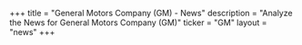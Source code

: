 +++
title = "General Motors Company (GM) - News"
description = "Analyze the News for General Motors Company (GM)"
ticker = "GM"
layout = "news"
+++

